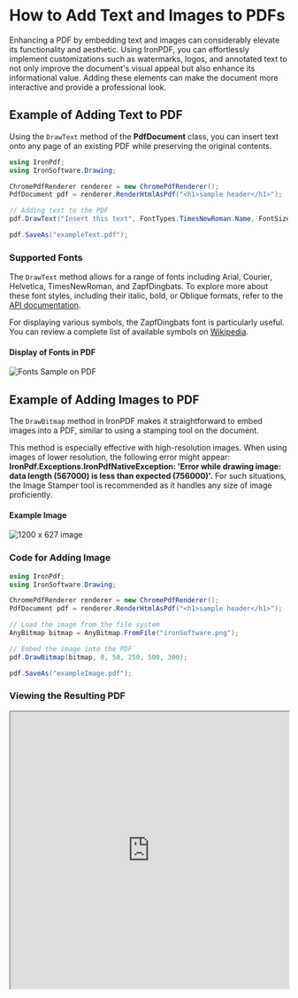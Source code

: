 # How to Add Text and Images to PDFs

Enhancing a PDF by embedding text and images can considerably elevate its functionality and aesthetic. Using IronPDF, you can effortlessly implement customizations such as watermarks, logos, and annotated text to not only improve the document's visual appeal but also enhance its informational value. Adding these elements can make the document more interactive and provide a professional look.

## Example of Adding Text to PDF

Using the `DrawText` method of the **PdfDocument** class, you can insert text onto any page of an existing PDF while preserving the original contents.

```cs
using IronPdf;
using IronSoftware.Drawing;

ChromePdfRenderer renderer = new ChromePdfRenderer();
PdfDocument pdf = renderer.RenderHtmlAsPdf("<h1>sample header</h1>");

// Adding text to the PDF
pdf.DrawText("Insert this text", FontTypes.TimesNewRoman.Name, FontSize: 14, PageIndex: 0, X: 150, Y: 150, Color.Black, Rotation: 0);

pdf.SaveAs("exampleText.pdf");
```

### Supported Fonts

The `DrawText` method allows for a range of fonts including Arial, Courier, Helvetica, TimesNewRoman, and ZapfDingbats. To explore more about these font styles, including their italic, bold, or Oblique formats, refer to the [API documentation](https://ironpdf.com/object-reference/api/IronSoftware.Forms.IFormField.html).

For displaying various symbols, the ZapfDingbats font is particularly useful. You can review a complete list of available symbols on [Wikipedia](https://en.wikipedia.org/wiki/Zapf_Dingbats).

#### Display of Fonts in PDF

<div class="content-img-align-center">
    <div class="center-image-wrapper">
         <img src="https://ironpdf.com/static-assets/pdf/how-to/draw-text-and-bitmap/draw-text-and-bitmap-fonts.webp" alt="Fonts Sample on PDF" class="img-responsive add-shadow">
    </div>
</div>

## Example of Adding Images to PDF

The `DrawBitmap` method in IronPDF makes it straightforward to embed images into a PDF, similar to using a stamping tool on the document.

This method is especially effective with high-resolution images. When using images of lower resolution, the following error might appear: **IronPdf.Exceptions.IronPdfNativeException: 'Error while drawing image: data length (567000) is less than expected (756000)'.** For such situations, the Image Stamper tool is recommended as it handles any size of image proficiently.

#### Example Image

<div class="content-img-align-center">
    <div class="center-image-wrapper">
         <img src="https://ironpdf.com/static-assets/pdf/how-to/draw-text-and-bitmap/ironSoftware.png" alt="1200 x 627 image" class="img-responsive add-shadow">
    </div>
</div>

### Code for Adding Image

```cs
using IronPdf;
using IronSoftware.Drawing;

ChromePdfRenderer renderer = new ChromePdfRenderer();
PdfDocument pdf = renderer.RenderHtmlAsPdf("<h1>sample header</h1>");

// Load the image from the file system
AnyBitmap bitmap = AnyBitmap.FromFile("ironSoftware.png");

// Embed the image into the PDF
pdf.DrawBitmap(bitmap, 0, 50, 250, 500, 300);

pdf.SaveAs("exampleImage.pdf");
```

### Viewing the Resulting PDF

<iframe loading="lazy" src="https://ironpdf.com/static-assets/pdf/how-to/draw-text-and-bitmap/drawImage.pdf#view=fit" width="100%" height="500px">
</iframe>